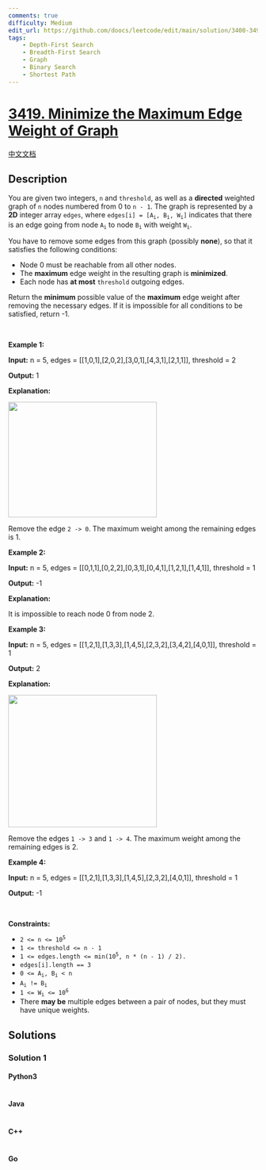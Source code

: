 ```yaml
---
comments: true
difficulty: Medium
edit_url: https://github.com/doocs/leetcode/edit/main/solution/3400-3499/3419.Minimize%20the%20Maximum%20Edge%20Weight%20of%20Graph/README_EN.md
tags:
    - Depth-First Search
    - Breadth-First Search
    - Graph
    - Binary Search
    - Shortest Path
---
```


<!-- problem:start -->

# [3419. Minimize the Maximum Edge Weight of Graph](https://leetcode.com/problems/minimize-the-maximum-edge-weight-of-graph)

[中文文档](/solution/3400-3499/3419.Minimize%20the%20Maximum%20Edge%20Weight%20of%20Graph/README.md)

## Description

<!-- description:start -->

<p>You are given two integers, <code>n</code> and <code>threshold</code>, as well as a <strong>directed</strong> weighted graph of <code>n</code> nodes numbered from 0 to <code>n - 1</code>. The graph is represented by a <strong>2D</strong> integer array <code>edges</code>, where <code>edges[i] = [A<sub>i</sub>, B<sub>i</sub>, W<sub>i</sub>]</code> indicates that there is an edge going from node <code>A<sub>i</sub></code> to node <code>B<sub>i</sub></code> with weight <code>W<sub>i</sub></code>.</p>

<p>You have to remove some edges from this graph (possibly <strong>none</strong>), so that it satisfies the following conditions:</p>

<ul>
	<li>Node 0 must be reachable from all other nodes.</li>
	<li>The <strong>maximum</strong> edge weight in the resulting graph is <strong>minimized</strong>.</li>
	<li>Each node has <strong>at most</strong> <code>threshold</code> outgoing edges.</li>
</ul>

<p>Return the <strong>minimum</strong> possible value of the <strong>maximum</strong> edge weight after removing the necessary edges. If it is impossible for all conditions to be satisfied, return -1.</p>

<p>&nbsp;</p>
<p><strong class="example">Example 1:</strong></p>

<div class="example-block">
<p><strong>Input:</strong> <span class="example-io">n = 5, edges = [[1,0,1],[2,0,2],[3,0,1],[4,3,1],[2,1,1]], threshold = 2</span></p>

<p><strong>Output:</strong> <span class="example-io">1</span></p>

<p><strong>Explanation:</strong></p>

<p><img alt="" src="https://fastly.jsdelivr.net/gh/doocs/leetcode@main/solution/3400-3499/3419.Minimize%20the%20Maximum%20Edge%20Weight%20of%20Graph/images/s-1.png" style="width: 300px; height: 233px;" /></p>

<p>Remove the edge <code>2 -&gt; 0</code>. The maximum weight among the remaining edges is 1.</p>
</div>

<p><strong class="example">Example 2:</strong></p>

<div class="example-block">
<p><strong>Input:</strong> <span class="example-io">n = 5, edges = [[0,1,1],[0,2,2],[0,3,1],[0,4,1],[1,2,1],[1,4,1]], threshold = 1</span></p>

<p><strong>Output:</strong> <span class="example-io">-1</span></p>

<p><strong>Explanation:</strong>&nbsp;</p>

<p>It is impossible to reach node 0 from node 2.</p>
</div>

<p><strong class="example">Example 3:</strong></p>

<div class="example-block">
<p><strong>Input:</strong> <span class="example-io">n = 5, edges = [[1,2,1],[1,3,3],[1,4,5],[2,3,2],[3,4,2],[4,0,1]], threshold = 1</span></p>

<p><strong>Output:</strong> <span class="example-io">2</span></p>

<p><strong>Explanation:</strong>&nbsp;</p>

<p><img alt="" src="https://fastly.jsdelivr.net/gh/doocs/leetcode@main/solution/3400-3499/3419.Minimize%20the%20Maximum%20Edge%20Weight%20of%20Graph/images/s2-1.png" style="width: 300px; height: 267px;" /></p>

<p>Remove the edges <code>1 -&gt; 3</code> and <code>1 -&gt; 4</code>. The maximum weight among the remaining edges is 2.</p>
</div>

<p><strong class="example">Example 4:</strong></p>

<div class="example-block">
<p><strong>Input:</strong> <span class="example-io">n = 5, edges = [[1,2,1],[1,3,3],[1,4,5],[2,3,2],[4,0,1]], threshold = 1</span></p>

<p><strong>Output:</strong> <span class="example-io">-1</span></p>
</div>

<p>&nbsp;</p>
<p><strong>Constraints:</strong></p>

<ul>
	<li><code>2 &lt;= n &lt;= 10<sup>5</sup></code></li>
	<li><code>1 &lt;= threshold &lt;= n - 1</code></li>
	<li><code>1 &lt;= edges.length &lt;= min(10<sup>5</sup>, n * (n - 1) / 2).</code></li>
	<li><code>edges[i].length == 3</code></li>
	<li><code>0 &lt;= A<sub>i</sub>, B<sub>i</sub> &lt; n</code></li>
	<li><code>A<sub>i</sub> != B<sub>i</sub></code></li>
	<li><code>1 &lt;= W<sub>i</sub> &lt;= 10<sup>6</sup></code></li>
	<li>There <strong>may be</strong> multiple edges between a pair of nodes, but they must have unique weights.</li>
</ul>

<!-- description:end -->

## Solutions

<!-- solution:start -->

### Solution 1

<!-- tabs:start -->

#### Python3

```python

```

#### Java

```java

```

#### C++

```cpp

```

#### Go

```go

```

<!-- tabs:end -->

<!-- solution:end -->

<!-- problem:end -->
